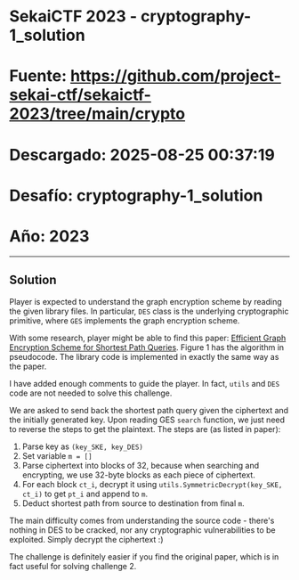 # SekaiCTF 2023 - cryptography-1_solution
# Fuente: https://github.com/project-sekai-ctf/sekaictf-2023/tree/main/crypto
# Descargado: 2025-08-25 00:37:19
# Desafío: cryptography-1_solution
# Año: 2023

---

## Solution

Player is expected to understand the graph encryption scheme by reading the given library files. In particular, `DES` class is the underlying cryptographic primitive, where `GES` implements the graph encryption scheme.

With some research, player might be able to find this paper: [Efficient Graph Encryption Scheme for Shortest Path Queries](https://dl.acm.org/doi/pdf/10.1145/3433210.3453099). Figure 1 has the algorithm in pseudocode. The library code is implemented in exactly the same way as the paper.

I have added enough comments to guide the player. In fact, `utils` and `DES` code are not needed to solve this challenge.

We are asked to send back the shortest path query given the ciphertext and the initially generated key. Upon reading GES `search` function, we just need to reverse the steps to get the plaintext. The steps are (as listed in paper):

1. Parse key as `(key_SKE, key_DES)`
2. Set variable `m = []`
3. Parse ciphertext into blocks of 32, because when searching and encrypting, we use 32-byte blocks as each piece of ciphertext.
4. For each block `ct_i`, decrypt it using `utils.SymmetricDecrypt(key_SKE, ct_i)` to get `pt_i` and append to `m`.
5. Deduct shortest path from source to destination from final `m`.

The main difficulty comes from understanding the source code - there's nothing in DES to be cracked, nor any cryptographic vulnerabilities to be exploited. Simply decrypt the ciphertext :)

The challenge is definitely easier if you find the original paper, which is in fact useful for solving challenge 2.
